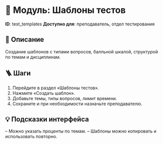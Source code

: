 # 📘 Модуль: Шаблоны тестов
**ID**: test_templates
**Доступно для**: преподаватель, отдел тестирования

## 📝 Описание
Создание шаблонов с типами вопросов, балльной шкалой, структурой по темам и дисциплинам.

## 🪜 Шаги
1. Перейдите в раздел «Шаблоны тестов».
2. Нажмите «Создать шаблон».
3. Добавьте темы, типы вопросов, лимит времени.
4. Сохраните и при необходимости назначьте преподавателю.

## 💡 Подсказки интерфейса
– Можно указать проценты по темам.
– Шаблоны можно копировать и использовать повторно.

